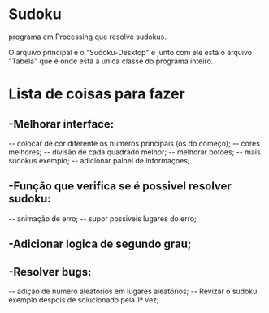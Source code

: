 # Sudoku
 programa em Processing que resolve sudokus.
 
 O arquivo principal é o "Sudoku-Desktop" e junto com ele está o arquivo "Tabela" que é onde está a unica classe do programa inteiro.  

# Lista de coisas para fazer

## -Melhorar interface:
-- colocar de cor diferente os numeros principais (os do começo);
-- cores melhores;
-- divisão de cada quadrado melhor;
-- melhorar botoes;
-- mais sudokus exemplo;
-- adicionar painel de informaçoes;

## -Função que verifica se é possivel resolver sudoku:
-- animação de erro;
-- supor possiveis lugares do erro;

## -Adicionar logica de segundo grau;

## -Resolver bugs:
-- adição de numero aleatórios em lugares aleatórios;
-- Revizar o sudoku exemplo despois de solucionado pela 1ª vez;
